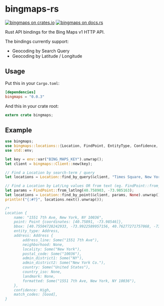 bingmaps-rs
=============

[![bingmaps on crates.io](https://img.shields.io/crates/v/bingmaps.svg)](https://crates.io/crates/bingmaps)
[![bingmaps on docs.rs](https://docs.rs/bingmaps/badge.svg)](https://docs.rs/bingmaps)

Rust API bindings for the Bing Maps v1 HTTP API.

The bindings currently support:
 * Geocoding by Search Query
 * Geocoding by Latitude / Longitude

## Usage
Put this in your `Cargo.toml`:

```toml
[dependencies]
bingmaps = "0.0.3"
```

And this in your crate root:

```rust
extern crate bingmaps;
```

## Example
```rust
use bingmaps;
use bingmaps::locations::{Location, FindPoint, EntityType, Confidence, MatchCode};
use std::env;

let key = env::var("BING_MAPS_KEY").unwrap();
let client = bingmaps::Client::new(key);

// Find a Location by search-term / query
let locations = Location::find_by_query(&client, "Times Square, New York", None).unwrap();

// Find a Location by Lat/Lng values OR from text (eg. FindPoint::from_str("40.75890,-73.98516");)
let params = FindPoint::from_latlng(40.758903, -73.985163);
let locations = Location::find_by_point(&client, params, None).unwrap();
println!("{:#?}", locations.next().unwrap());

/*
Location {
    name: "1551 7th Ave, New York, NY 10036",
    point: Point {coordinates: [40.75891, -73.98546]},
    bbox: [40.75504728242933, -73.9922589957156, 40.76277271757068, -73.9786610042844],
    entity_type: Address,
    address: Address {
        address_line: Some("1551 7th Ave"),
        neighborhood: None,
        locality: Some("New York"),
        postal_code: Some("10036"),
        admin_district1: Some("NY"),
        admin_district2: Some("New York Co."),
        country: Some("United States"),
        country_iso: None,
        landmark: None,
        formatted: Some("1551 7th Ave, New York, NY 10036"),
    },
    confidence: High,
    match_codes: [Good],
}
```
